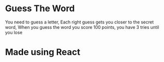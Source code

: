# Guess The Word
You need to guess a letter, 
Each right guess gets you closer to the secret word,
When you guess the word you score 100 points,
 you have 3 tries until you lose 
# Made using React
